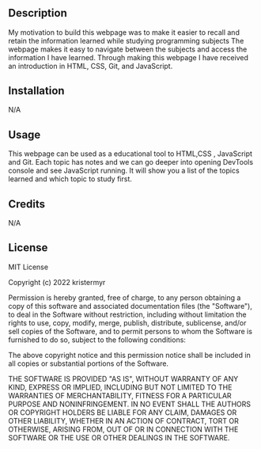 # <Prework Study Guide Webpage>

## Description

My motivation to build this webpage was to make it easier to recall and retain the information learned while studying programming subjects
The webpage makes it easy to navigate between the subjects and access the information I have learned. 
Through making this webpage I have received an introduction in HTML, CSS, Git, and JavaScript. 



## Installation

N/A

## Usage

This webpage can be used as a educational tool to HTML,CSS , JavaScript and Git. Each topic has notes and we can go deeper into opening DevTools console and see JavaScript running. It will show you a list of the topics learned and which topic to study first. 


## Credits

N/A

## License

MIT License

Copyright (c) 2022 kristermyr

Permission is hereby granted, free of charge, to any person obtaining a copy
of this software and associated documentation files (the "Software"), to deal
in the Software without restriction, including without limitation the rights
to use, copy, modify, merge, publish, distribute, sublicense, and/or sell
copies of the Software, and to permit persons to whom the Software is
furnished to do so, subject to the following conditions:

The above copyright notice and this permission notice shall be included in all
copies or substantial portions of the Software.

THE SOFTWARE IS PROVIDED "AS IS", WITHOUT WARRANTY OF ANY KIND, EXPRESS OR
IMPLIED, INCLUDING BUT NOT LIMITED TO THE WARRANTIES OF MERCHANTABILITY,
FITNESS FOR A PARTICULAR PURPOSE AND NONINFRINGEMENT. IN NO EVENT SHALL THE
AUTHORS OR COPYRIGHT HOLDERS BE LIABLE FOR ANY CLAIM, DAMAGES OR OTHER
LIABILITY, WHETHER IN AN ACTION OF CONTRACT, TORT OR OTHERWISE, ARISING FROM,
OUT OF OR IN CONNECTION WITH THE SOFTWARE OR THE USE OR OTHER DEALINGS IN THE
SOFTWARE.

